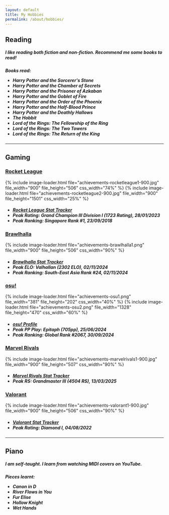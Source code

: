 ```yaml
---
layout: default
title: My Hobbies
permalink: /about/hobbies/
---
```


<!-- !PAGE CONTENT! -->
<div id="page-about-hobbies" class="w3-main">
  <section id="reading" class="w3-container">
    <h2><b>Reading</b></h2>
    <h5 class="h5-text-gap">
      I like reading both fiction and non-fiction. Recommend me some books to read!
    </h5>
    <h5>
      Books read:
      <ul class="ul-margin-top-0">
        <li>Harry Potter and the Sorcerer's Stone</li>
        <li>Harry Potter and the Chamber of Secrets</li>
        <li>Harry Potter and the Prisoner of Azkaban</li>
        <li>Harry Potter and the Goblet of Fire</li>
        <li>Harry Potter and the Order of the Phoenix</li>
        <li>Harry Potter and the Half-Blood Prince</li>
        <li>Harry Potter and the Deathly Hallows</li>
        <li>The Hobbit</li>
        <li>Lord of the Rings: The Fellowship of the Ring</li>
        <li>Lord of the Rings: The Two Towers</li>
        <li>Lord of the Rings: The Return of the King</li>
      </ul>
    </h5>
  </section>

  <hr class="hr-main-body">

  <section id="gaming" class="w3-container">
    <h2><b>Gaming</b></h2>
    <h3><u>Rocket League</u></h3>
    <div class="media-display">
      {% include image-loader.html file="achievements-rocketleague1-900.jpg" file_width="900" file_height="506" css_width="74%" %}
      {% include image-loader.html file="achievements-rocketleague2-900.jpg" file_width="900" file_height="1501" css_width="25%" %}
    </div>
    <h5 class="h5-text-gap">
      <ul class="ul-margin-top-0">
        <li><a href="https://rocketleague.tracker.network/rocket-league/profile/steam/76561198148988256/overview" target="_blank">
          Rocket League Stat Tracker
        </a></li>
        <li>Peak Rating: Grand Champion III Division I (1723 Rating), 28/01/2023</li>
        <li>Peak Ranking: Singapore Rank #1, 23/09/2018</li>
      </ul>
    </h5>
    <h3><u>Brawlhalla</u></h3>
    <div class="media-display">
      {% include image-loader.html file="achievements-brawlhalla1.png" file_width="900" file_height="506" css_width="90%" %}
    </div>
    <h5 class="h5-text-gap">
      <ul class="ul-margin-top-0">
        <li><a href="https://corehalla.com/stats/player/8868631" target="_blank">
          Brawlhalla Stat Tracker
        </a></li>
        <li>Peak ELO: Valhallan (2302 ELO), 02/11/2024</li>
        <li>Peak Ranking: South-East Asia Rank #24, 02/11/2024</li>
      </ul>
    </h5>
    <h3><u>osu!</u></h3>
    <div class="media-display">
      {% include image-loader.html file="achievements-osu1.png" file_width="381" file_height="202" css_width="40%" %}
      {% include image-loader.html file="achievements-osu2.png" file_width="1328" file_height="470" css_width="60%" %}
    </div>
    <h5 class="h5-text-gap">
      <ul class="ul-margin-top-0">
        <li><a href="https://osu.ppy.sh/u/9317883" target="_blank">
          osu! Profile
        </a></li>
        <li>Peak PP Play: Epitaph (705pp), 25/06/2024</li>
        <li>Peak Ranking: Global Rank #2067, 30/09/2024</li>
      </ul>
    </h5>
    <h3><u>Marvel Rivals</u></h3>
    <div class="media-display">
      {% include image-loader.html file="achievements-marvelrivals1-900.jpg" file_width="900" file_height="507" css_width="90%" %}
    </div>
    <h5 class="h5-text-gap">
      <ul class="ul-margin-top-0">
        <li><a href="https://tracker.gg/marvel-rivals/profile/ign/Leehai/overview" target="_blank">
          Marvel Rivals Stat Tracker
        </a></li>
        <li>Peak RS: Grandmaster III (4504 RS), 13/03/2025</li>
      </ul>
    </h5>
    <h3><u>Valorant</u></h3>
    <div class="media-display">
      {% include image-loader.html file="achievements-valorant1-900.jpg" file_width="900" file_height="506" css_width="90%" %}
    </div>
    <h5>
      <ul class="ul-margin-top-0">
        <li><a href="https://tracker.gg/valorant/profile/riot/lee%239975/overview?season=all" target="_blank">
          Valorant Stat Tracker
        </a></li>
        <li>Peak Rating: Diamond I, 04/08/2022</li>
      </ul>
    </h5>
  </section>
  
  <hr class="hr-main-body">

  <section id="piano" class="w3-container">
    <h2><b>Piano</b></h2>
    <h5 class="h5-text-gap">
      I am self-taught. I learn from watching MIDI covers on YouTube.
    </h5>
    <h5>
      Pieces learnt:
      <ul class="ul-margin-top-0">
        <li>Canon in D</li>
        <li>River Flows in You</li>
        <li>Fur Elise</li>
        <li>Hollow Knight</li>
        <li>Wet Hands</li>
      </ul>
    </h5>
  </section>
</div>
